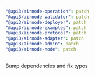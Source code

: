 ```yaml
---
"@api3/airnode-operation": patch
"@api3/airnode-validator": patch
"@api3/airnode-deployer": patch
"@api3/airnode-examples": patch
"@api3/airnode-protocol": patch
"@api3/airnode-adapter": patch
"@api3/airnode-admin": patch
"@api3/airnode-node": patch
---
```


Bump dependencies and fix typos
